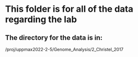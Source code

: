 # This folder is for all of the data regarding the lab

## The directory for the data is in:
/proj/uppmax2022-2-5/Genome_Analysis/2_Christel_2017
